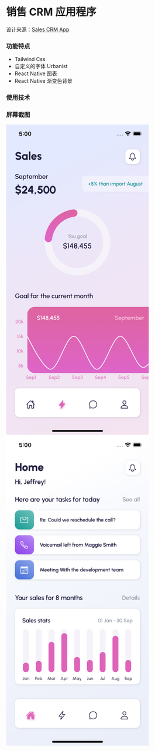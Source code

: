 # 销售 CRM 应用程序

设计来源：[Sales CRM App](https://dribbble.com/shots/16673175-Sales-CRM-App)

### 功能特点

- Tailwind Css
- 自定义的字体 Urbanist
- React Native 图表
- React Native 渐变色背景

### 使用技术

### 屏幕截图
<div>
    <img src="https://raw.githubusercontent.com/QHTAO/Sales-CRM-App/master/src/assets/images/Simulator%20Screen%20Shot%20-%20iPhone%2013%20-%202022-03-08%20at%2005.00.19.png"  style="width:390px;"/>
    <img src="https://raw.githubusercontent.com/QHTAO/Sales-CRM-App/master/src/assets/images/Simulator%20Screen%20Shot%20-%20iPhone%2013%20-%202022-03-08%20at%2005.00.21.png"  style="width:390px;"/>
</div>
